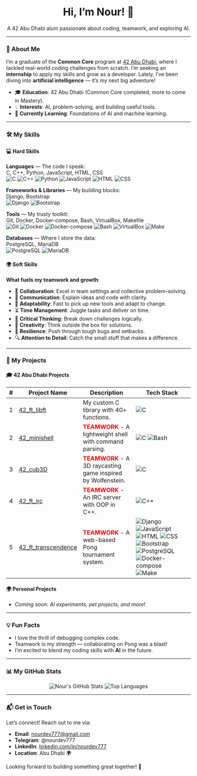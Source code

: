 <div align="center">
  <h1>Hi, I’m Nour! 👋</h1>
  <p>A 42 Abu Dhabi alum passionate about coding, teamwork, and exploring AI.</p>
</div>

---

### 🌟 About Me
I’m a graduate of the **Common Core** program at [42 Abu Dhabi](https://42abudhabi.ae/), where I tackled real-world coding challenges from scratch. I’m seeking an **internship** to apply my skills and grow as a developer. Lately, I’ve been diving into **artificial intelligence** — it’s my next big adventure!

- 🎓 **Education**: 42 Abu Dhabi (Common Core completed, more to come in Mastery).
- 💡 **Interests**: AI, problem-solving, and building useful tools.
- 🌱 **Currently Learning**: Foundations of AI and machine learning.

---

### 🛠️ My Skills

#### 💻 Hard Skills
**Languages** — The code I speak:  
C, C++, Python, JavaScript, HTML, CSS  
![C](https://img.shields.io/badge/-C-A8B9CC?style=flat&logo=c&logoColor=white) ![C++](https://img.shields.io/badge/-C++-00599C?style=flat&logo=c%2B%2B&logoColor=white) ![Python](https://img.shields.io/badge/-Python-3776AB?style=flat&logo=python&logoColor=white) ![JavaScript](https://img.shields.io/badge/-JavaScript-F7DF1E?style=flat&logo=javascript&logoColor=black) ![HTML](https://img.shields.io/badge/-HTML-E34F26?style=flat&logo=html5&logoColor=white) ![CSS](https://img.shields.io/badge/-CSS-1572B6?style=flat&logo=css3&logoColor=white)  

**Frameworks & Libraries** — My building blocks:  
Django, Bootstrap  
![Django](https://img.shields.io/badge/-Django-092E20风格=flat&logo=django&logoColor=white) ![Bootstrap](https://img.shields.io/badge/-Bootstrap-7952B3风格=flat&logo=bootstrap&logoColor=white)  

**Tools** — My trusty toolkit:  
Git, Docker, Docker-compose, Bash, VirtualBox, Makefile  
![Git](https://img.shields.io/badge/-Git-F05032风格=flat&logo=git&logoColor=white) ![Docker](https://img.shields.io/badge/-Docker-2496ED风格=flat&logo=docker&logoColor=white) ![Docker-compose](https://img.shields.io/badge/-Docker--Compose-2496ED风格=flat&logo=docker&logoColor=white) ![Bash](https://img.shields.io/badge/-Bash-4EAA25风格=flat&logo=gnu-bash&logoColor=white) ![VirtualBox](https://img.shields.io/badge/-VirtualBox-183A61风格=flat&logo=virtualbox&logoColor=white) ![Make](https://img.shields.io/badge/-Make-FF5733风格=flat&logo=gnu&logoColor=white)  

**Databases** — Where I store the data:  
PostgreSQL, MariaDB  
![PostgreSQL](https://img.shields.io/badge/-PostgreSQL-336791风格=flat&logo=postgresql&logoColor=white) ![MariaDB](https://img.shields.io/badge/-MariaDB-003545风格=flat&logo=mariadb&logoColor=white)  

#### 🌍 Soft Skills
**What fuels my teamwork and growth**:  
- 🌟 **Collaboration**: Excel in team settings and collective problem-solving.  
- 💬 **Communication**: Explain ideas and code with clarity.  
- 🔄 **Adaptability**: Fast to pick up new tools and adapt to change.  
- ⏳ **Time Management**: Juggle tasks and deliver on time.  
- 🧠 **Critical Thinking**: Break down challenges logically.  
- 🎨 **Creativity**: Think outside the box for solutions.  
- 💪 **Resilience**: Push through tough bugs and setbacks.  
- 🔍 **Attention to Detail**: Catch the small stuff that makes a difference.  

---

### 🚀 My Projects

#### 🎓 42 Abu Dhabi Projects
| # | Project Name                | Description                                                                 | Tech Stack                                      |
|---|-----------------------------|-----------------------------------------------------------------------------|------------------------------------------------|
| 1 | [42_ft_libft](https://github.com/nourdev777/42_ft_libft) | My custom C library with 40+ functions.                         | ![C](https://img.shields.io/badge/-C-A8B9CC风格=flat&logo=c&logoColor=white) |
| 2 | [42_minishell](https://github.com/nourdev777/42_minishell) | **<span style="color:red">TEAMWORK</span>** - A lightweight shell with command parsing. | ![C](https://img.shields.io/badge/-C-A8B9CC风格=flat&logo=c&logoColor=white) ![Bash](https://img.shields.io/badge/-Bash-4EAA25风格=flat&logo=gnu-bash&logoColor=white) |
| 3 | [42_cub3D](https://github.com/nourdev777/42_cub3D) | **<span style="color:red">TEAMWORK</span>** - A 3D raycasting game inspired by Wolfenstein. | ![C](https://img.shields.io/badge/-C-A8B9CC风格=flat&logo=c&logoColor=white) |
| 4 | [42_ft_irc](https://github.com/nourdev777/42_ft_irc) | **<span style="color:red">TEAMWORK</span>** - An IRC server with OOP in C++. | ![C++](https://img.shields.io/badge/-C++-00599C风格=flat&logo=c%2B%2B&logoColor=white) |
| 5 | [42_ft_transcendence](https://github.com/nourdev777/42_ft_transcendence) | **<span style="color:red">TEAMWORK</span>** - A web-based Pong tournament system. | ![Django](https://img.shields.io/badge/-Django-092E20风格=flat&logo=django&logoColor=white) ![JavaScript](https://img.shields.io/badge/-JavaScript-F7DF1E风格=flat&logo=javascript&logoColor=black) ![HTML](https://img.shields.io/badge/-HTML-E34F26风格=flat&logo=html5&logoColor=white) ![CSS](https://img.shields.io/badge/-CSS-1572B6风格=flat&logo=css3&logoColor=white) ![Bootstrap](https://img.shields.io/badge/-Bootstrap-7952B3风格=flat&logo=bootstrap&logoColor=white) ![PostgreSQL](https://img.shields.io/badge/-PostgreSQL-336791风格=flat&logo=postgresql&logoColor=white) ![Docker-compose](https://img.shields.io/badge/-Docker--Compose-2496ED风格=flat&logo=docker&logoColor=white) ![Make](https://img.shields.io/badge/-Make-FF5733风格=flat&logo=gnu&logoColor=white) |

#### 🌍 Personal Projects
- *Coming soon: AI experiments, pet projects, and more!*

---

### 💡 Fun Facts
- I love the thrill of debugging complex code.  
- Teamwork is my strength — collaborating on Pong was a blast!  
- I’m excited to blend my coding skills with **AI** in the future.

---

### 📊 My GitHub Stats
<div align="center">
  <img src="https://github-readme-stats.vercel.app/api?username=nourdev777&show_icons=true&theme=radical" alt="Nour's GitHub Stats" />
  <img src="https://github-readme-stats.vercel.app/api/top-langs/?username=nourdev777&layout=compact&theme=radical" alt="Top Languages" />
</div>

---

### 📬 Get in Touch
Let’s connect! Reach out to me via:  
- **Email**: [nourdev777@gmail.com](mailto:nourdev777@gmail.com)  
- **Telegram**: @nourdev777
- **LinkedIn**: [linkedin.com/in/nourdev777](https://linkedin.com/in/nourdev777)
- **Location**: Abu Dhabi 🌍  

Looking forward to building something great together! 🚀

<!--
**nourdev777/nourdev777** is a ✨ _special_ ✨ repository because its `README.md` (this file) appears on your GitHub profile.

Here are some ideas to get you started:

- 🔭 I’m currently working on ...
- 🌱 I’m currently learning ...
- 👯 I’m looking to collaborate on ...
- 🤔 I’m looking for help with ...
- 💬 Ask me about ...
- 📫 How to reach me: ...
- 😄 Pronouns: ...
- ⚡ Fun fact: ...
-->
